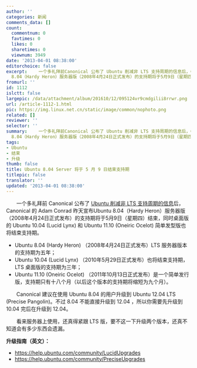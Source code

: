 ```yaml
---
author: ''
categories: 新闻
comments_data: []
count:
  commentnum: 0
  favtimes: 0
  likes: 0
  sharetimes: 0
  viewnum: 3949
date: '2013-04-01 08:38:00'
editorchoice: false
excerpt: 　　一个多礼拜前Canonical 公布了 Ubuntu 削减非 LTS 支持周期的信息后，Canonical 的 Adam Conrad 昨天宣布Ubuntu
  8.04（Hardy Heron）服务器版（2008年4月24日正式发布）的支持期将于5月9日（星期四）结束，同时  ...
fromurl: ''
id: 1112
islctt: false
largepic: /data/attachment/album/201610/12/095124vr9cmdgilii8rrwr.png
url: /article-1112-1.html
pic: https://img.linux.net.cn/static/image/common/nophoto.png
related: []
reviewer: ''
selector: ''
summary: 　　一个多礼拜前Canonical 公布了 Ubuntu 削减非 LTS 支持周期的信息后，Canonical 的 Adam Conrad 昨天宣布Ubuntu
  8.04（Hardy Heron）服务器版（2008年4月24日正式发布）的支持期将于5月9日（星期四）结束，同时  ...
tags:
- Ubuntu
- 结束
- 升级
thumb: false
title: Ubuntu 8.04 Server 将于 5 月 9 日结束支持期
titlepic: false
translator: ''
updated: '2013-04-01 08:38:00'
---
```


　　一个多礼拜前 Canonical 公布了 [Ubuntu 削减非 LTS 支持周期的信息](thread/10160/1/1/)后，Canonical 的 Adam Conrad 昨天宣布Ubuntu 8.04（Hardy Heron）服务器版（2008年4月24日正式发布）的支持期将于5月9日（星期四）结束，同时桌面版的 Ubuntu 10.04 (Lucid Lynx) 和 Ubuntu 11.10 (Oneiric Ocelot) 简单发型版也将结束支持期。


* Ubuntu 8.04 (Hardy Heron) （2008年4月24日正式发布）LTS 服务器版本的支持期为五年；
* Ubuntu 10.04 (Lucid Lynx) （2010年5月29日正式发布）也将结束支持期，LTS 桌面版的支持期为三年；
* Ubuntu 11.10 (Oneiric Ocelot) （2011年10月13日正式发布）是一个简单发行版，支持期只有十八个月（以后这个版本的支持期将缩短为九个月）。


　　Canonical 建议在使用 Ubuntu 8.04 的用户升级到 Ubuntu 12.04 LTS (Precise Pangolin)。不过 8.04 不能直接升级到 12.04 ，所以你需要先升级到 10.04 完后在升级到 12.04。


　　看来服务器上使用，还真得紧跟 LTS 版，要不这一下升级两个版本，还真不知道会有多少东西会遗漏。


**升级指南（英文）：**


* <https://help.ubuntu.com/community/LucidUpgrades>
* <https://help.ubuntu.com/community/PreciseUpgrades>